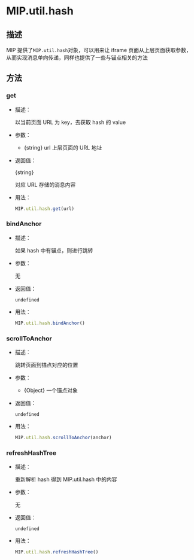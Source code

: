 # MIP.util.hash

## 描述

MIP 提供了`MIP.util.hash`对象，可以用来让 iframe 页面从上层页面获取参数，从而实现消息单向传递，同样也提供了一些与锚点相关的方法

## 方法

### get

- 描述：

  以当前页面 URL 为 key，去获取 hash 的 value

- 参数：
  - {string} url 上层页面的 URL 地址
- 返回值：

    {string}

    对应 URL 存储的消息内容

- 用法：

  ```javascript
  MIP.util.hash.get(url)
  ```

### bindAnchor

- 描述：

  如果 hash 中有锚点，则进行跳转

- 参数：

  无

- 返回值：

  `undefined`

- 用法：

  ```javascript
  MIP.util.hash.bindAnchor()
  ```

### scrollToAnchor

- 描述：

  跳转页面到锚点对应的位置

- 参数：

  - {Object} 一个锚点对象

- 返回值：

  `undefined`

- 用法：

  ```javascript
  MIP.util.hash.scrollToAnchor(anchor)
  ```

### refreshHashTree

- 描述：

  重新解析 hash 得到 MIP.util.hash 中的内容

- 参数：

  无

- 返回值：

  `undefined`

- 用法：

  ```javascript
  MIP.util.hash.refreshHashTree()
  ```
